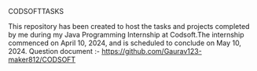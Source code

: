 CODSOFTTASKS

This repository has been created to host the tasks and projects completed by me during my Java Programming 
Internship at Codsoft.The internship commenced on April 10, 2024, and is scheduled to conclude on May 10, 2024. Question document :-
https://github.com/Gaurav123-maker812/CODSOFT
